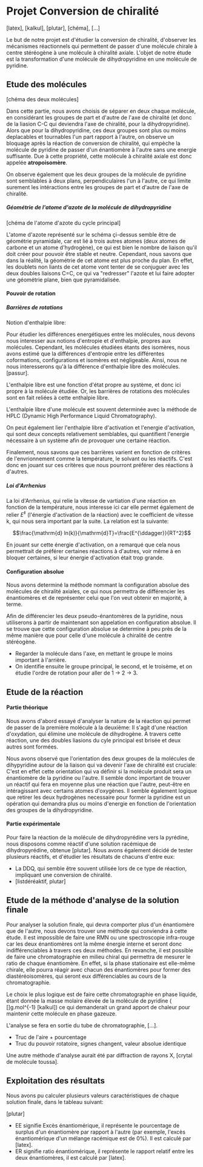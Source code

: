 # Projet Conversion de chiralité

[latex], [kalkul], [plutar], [chéma], [...]

Le but de notre projet est d'étudier la conversion de chiralité, d'observer les mécanismes réactionnels qui permettent de passer d'une molécule chirale à centre stéréogène à une molécule à chiralité axiale. L'objet de notre étude est la transformation d'une molécule de dihydropyridine en une molécule de pyridine.

## Etude des molécules

[chéma des deux molécules]

Dans cette partie, nous avons choisis de séparer en deux chaque molécule, en considérant les groupes de part et d'autre de l'axe de chiralité (et donc de la liasion C-C qui deviendra l'axe de chiralité, pour la dihydropyridine). Alors que pour la dihydropyridine, ces deux groupes sont plus ou moins deplacables et tournables l'un part rapport à l'autre, on observe un bloquage après la réaction de conversion de chiralité, qui empèche la molécule de pyridine de passer d'un énantiomère à l'autre sans une energie suffisante. Due à cette propriété, cette molécule à chiralité axiale est donc appelée **atropoisomère**.

On observe également que les deux groupes de la molécule de pyridine sont semblables à deux plans, perpendiculaires l'un à l'autre, ce qui limite surement les intéractions entre les groupes de part et d'autre de l'axe de chiralité.

##### Géométrie de l'atome d'azote de la molécule de dihydropyridine

[chéma de l'atome d'azote du cycle principal]

L'atome d'azote représenté sur le schéma çi-dessus semble être de géométrie pyramidale, car est lié à trois autres atomes (deux atomes de carbone et un atome d'hydrogène), ce qui est bien le nombre de liaison qu'il doit créer pour pouvoir être stable et neutre. Cependant, nous savons que dans la réalité, la géométrie de cet atome est plus proche du plan. En effet, les doublets non liants de cet atome vont tenter de se conjuguer avec les deux doubles liaisons C=C, ce qui va "redresser" l'azote et lui faire adopter une géométrie plane, bien que pyramidalisée.

#### Pouvoir de rotation

##### Barrières de rotations

Notion d'enthalpie libre:

Pour étudier les différences energétiques entre les molécules, nous devons nous interesser aux notions d'entropie et d'enthalpie, propres aux molécules. Cependant, les molécules étudiées étants des isomères, nous avons estimé que la différences d'entropie entre les différentes coformations, configurations et isomères est négligeable. Ainsi, nous ne nous interesserons qu'à la différence d'enthalpie libre des molécules. [passur].

L'enthalpie libre est une fonction d'état propre au système, et donc ici propre à la molécule étudiée. Or, les barrières de rotations des molécules sont en fait reliées à cette enthalpie libre.

L'enthalpie libre d'une molécule est souvent determinée avec la méthode de HPLC (Dynamic High Performance Liquid Chromatography).

On peut également lier l'enthalpie libre d'activation et l'energie d'activation, qui sont deux concepts relativement semblables, qui quantifient l'energie nécessaire à un système afin de provoquer une certaine réaction.

Finalement, nous savons que ces barrières varient en fonction de critères de l'envrionnement comme la température, le solvant ou les réactifs. C'est donc en jouant sur ces critères que nous pourront préférer des réactions à d'autres.

##### Loi d'Arrhenius

La loi d'Arrhenius, qui relie la vitesse de vartiation d'une réaction en fonction de la température, nous interesse ici car elle permet également de relier $E^{\ddagger}$ (l'énergie d'activation de la réaction) avec le coefficient de vitesse k, qui nous sera important par la suite. La relation est la suivante:

$$\frac{\mathrm{d} ln(k)}{\mathrm{d}T}=\frac{E^{\ddagger}}{RT^2}$$

En jouant sur cette énergie d'activation, on a remarqué que cela nous permettrait de préférer certaines réactions à d'autres, voir même à en bloquer certaines, si leur énergie d'activation était trop grande.

#### Configuration absolue

Nous avons determiné la méthode nommant la configuration absolue des molécules de chiralité axiales, ce qui nous permettra de différencier les énantiomères et de représenter celui que l'on veut obtenir en majorité, à terme.

Afin de différencier les deux pseudo-énantomères de la pyridine, nous utiliserons à partir de maintenant son appelation en configuration absolue. Il se trouve que cette configuration absolue se determine à peu près de la même manière que pour celle d'une molécule à chiralité de centre stéréogène.

- Regarder la molécule dans l'axe, en mettant le groupe le moins important à l'arrière.
- On identifie ensuite le groupe principal, le second, et le troisème, et on étudie l'ordre de rotation pour aller de 1 -> 2 -> 3.

## Etude de la réaction

#### Partie théorique
Nous avons d'abord essayé d'analyser la nature de la réaction qui permet de passer de la première molécule à la deuxième: Il s'agit d'une réaction d'oxydation, qui élimine une molécule de dihydrogène. A travers cette réaction, une des doubles liasions du cyle principal est brisée et deux autres sont formées.

Nous avons observé que l'orientation des deux groupes de la molécules de dihypyridine autour de la liaison qui va devenir l'axe de chiralité est cruciale: C'est en effet cette orientation qui va définir si la molécule produit sera un énantiomère de la pyridine ou l'autre.
Il semble donc important de trouver un réactif qui fera en moyenne plus une réaction que l'autre, peut-être en intéragissant avec certains atomes d'oxygènes. Il semble également logique que retirer les deux hydrogènes necessaire pour former la pyridine est un opération qui demandra plus ou moins d'energie en fonction de l'orientation des groupes de la dihydropyridine.



#### Partie expérimentale

Pour faire la réaction de la molécule de dihydropyrédine vers la pyrédine, nous disposons comme réactif d'une solution racémique de dihydropyrédine, obtenue [plutar].
Nous avons également décidé de tester plusieurs réactifs, et d'étudier les résultats de chacuns d'entre eux:
- La DDQ, qui semble être souvent utilisée lors de ce type de réaction, impliquant une conversion de chiralité.
- [listdéréaktif, plutar]

## Etude de la méthode d'analyse de la solution finale

Pour analyser la solution finale, qui devra comporter plus d'un énantiomère que de l'autre, nous devons trouver une méthode qui conviendra à cette étude. Il est impossible de faire une RMN ou une spectroscopie infra-rouge car les deux énantiomères ont la même énergie interne et seront donc indifférenciables à travers ces deux méthodes. En revanche, il est possible de faire une chromatographie en milieu chiral qui permettra de mesurer le ratio de chaque énantiomère. En effet, si la phase stationaire est elle-même chirale, elle pourra réagir avec chacun des énantiomères pour former des diastéréoisomères, qui seront eux différenciables au cours de la chromatographie.

Le choix le plus logique est de faire cette chromatographie en phase liquide, étant donnée la masse molaire élevée de la molécule de pyridine
( []g.mol^{-1} [kalkul]) ce qui demanderait un grand apport de chaleur pour maintenir cette molécule en phase gazeuze.

L'analyse se fera en sortie du tube de chromatographie, [...].
- Truc de l'aire + pourcentage 
- Truc du pouvoir rotatoire, signes changent, valeur absolue identique

Une autre méthode d'analyse aurait été par diffraction de rayons X, [crytal de molécule toussa].

## Exploitation des résultats

Nous avons pu calculer plusieurs valeurs caractéristiques de chaque solution finale, dans le tableau suivant:

[plutar]

- EE signifie Excès énantiomérique, il représente le pourcentage de surplus d'un énantiomère par rapport à l'autre (par exemple, l'excès énantiomérique d'un mélange racémique est de 0%). Il est calculé par [latex].
- ER signifie ratio énantiomérique, il représente le rapport relatif entre les deux énantiomères, il est calculé par [latex].
